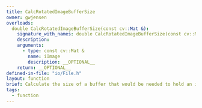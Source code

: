 ```yaml
---
title: CalcRotatedImageBufferSize
owner: gwjensen
overloads:
  double CalcRotatedImageBufferSize(const cv::Mat &):
    signature_with_names: double CalcRotatedImageBufferSize(const cv::Mat & iImage)
    description:
    arguments:
      - type: const cv::Mat &
        name: iImage
        description: __OPTIONAL__
    return: __OPTIONAL__
defined-in-file: "io/File.h"
layout: function
brief: Calculate the size of a buffer that would be needed to hold an image that is rotated. For example, if I rotate a 100x100 image by 45 degrees, it will no longer fit in a buffer allocated for 100x100 because now the corners would be outside of the original view.
tags:
  - function
---
```

